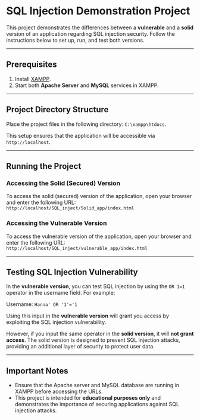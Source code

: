 # SQL Injection Demonstration Project

This project demonstrates the differences between a **vulnerable** and a **solid** version of an application regarding SQL injection security. Follow the instructions below to set up, run, and test both versions.

---

## Prerequisites

1. Install [XAMPP](https://www.apachefriends.org/index.html).
2. Start both **Apache Server** and **MySQL** services in XAMPP.

---

## Project Directory Structure

Place the project files in the following directory: `C:\xampp\htdocs`.

This setup ensures that the application will be accessible via `http://localhost`.

---

## Running the Project

### Accessing the Solid (Secured) Version

To access the solid (secured) version of the application, open your browser and enter the following URL: `http://localhost/SQL_inject/Solid_app/index.html`


### Accessing the Vulnerable Version

To access the vulnerable version of the application, open your browser and enter the following URL: `http://localhost/SQL_inject/vulnerable_app/index.html`


---

## Testing SQL Injection Vulnerability

In the **vulnerable version**, you can test SQL injection by using the `OR 1=1` operator in the username field. For example:

Username: `Hanna' OR '1'='1`

Using this input in the **vulnerable version** will grant you access by exploiting the SQL injection vulnerability.

However, if you input the same operator in the **solid version**, it will **not grant access**. The solid version is designed to prevent SQL injection attacks, providing an additional layer of security to protect user data.

---

## Important Notes

- Ensure that the Apache server and MySQL database are running in XAMPP before accessing the URLs.
- This project is intended for **educational purposes only** and demonstrates the importance of securing applications against SQL injection attacks.






